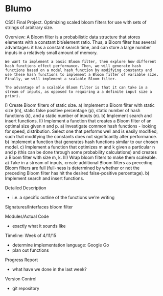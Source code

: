 # Blumo

CS51 Final Project. Optimizing scaled bloom filters for use with sets of strings of arbitrary size. 


Overview:
	A Bloom filter is a probabilistic data structure that stores elements with a constant bit/element ratio. Thus, a Bloom filter has several advantages: it has a constant search time, and can store a large number inputs in a relatively small amount of memory. 

	We want to implement a basic Bloom filter, then explore how different hash functions effect performance. Then, we will generate hash functions based on a model hash function by modifying constants and use these hash functions to implement a Bloom filter of variable size. Finally, we will implement a scalable Bloom filter. 

	The advantage of a scalable Bloom filter is that it can take in a stream of inputs, as opposed to requiring a a definite input size a priori. 

I) Create Bloom filters of static size. 
	a) Implement a Bloom filter with static size (m), static false positive percentage (p), static number of hash functions (k), and a static number of inputs (n). 
	b) Implement search and insert functions.
II) Implement a function that creates a Bloom filter of an optimal size given n and p. 
	a) Investigate common hash functions - looking for speed, distribution. Select one that performs well and is easily modified, such that modifying the constants does not significantly alter performance.
	b) Implement a function that generates hash functions similar to our chosen model. 
	c) Implement a function that optimizes m and k given a particular n and p (this can be done through some probability calculations) and creates a Bloom filter with size m, k. 
III) Wrap bloom filters to make them scaleable. 
	a) Take in a stream of inputs, create additional Bloom filters as preceding Bloom filters are full (full-ness is determined by whether or not the preceding Bloom filter has hit the desired false-positive percentage).
	b) Implement search and insert functions. 


Detailed Description
 - i.e. a specific outline of the functions we're writing 

 Signatures/Interfaces
bloom filter
 

 Modules/Actual Code
 - exactly what it sounds like


 Timeline:
 Week of 4/11/15
 - determine implementation language: Google Go
 - plan out functions

Progress Report
- what have we done in the last week?

Version Control
- git repository